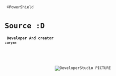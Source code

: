 <code> ©PowerShield <h1>Source :D </h1> 
<b>Developer And creator :<code>aryan</code></b>  <br><br>
<br>
<center>
<img src ="http://developer1.ir/Pic/imgexample.jpg" alt ="DeveloperStudio PICTURE" />
</center>
